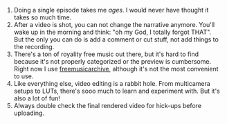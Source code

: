 1. Doing a single episode takes me *ages*. I would never have thought it takes so much time.
2. After a video is shot, you can not change the narrative anymore. You'll wake up in the morning and think: "oh my God, I totally forgot THAT". But the only you can do is add a comment or cut stuff, not add things to the recording.
3. There's a ton of royality free music out there, but it's hard to find because it's not properly categorized or the preview is cumbersome. Right now I use [freemusicarchive](freemusicarchive.org/), although it's not the most convenient to use.
4. Like everything else, video editing is a rabbit hole. From multicamera setups to LUTs, there's sooo much to learn and experiment with. But it's also a lot of fun!
5. Always double check the final rendered video for hick-ups before uploading.